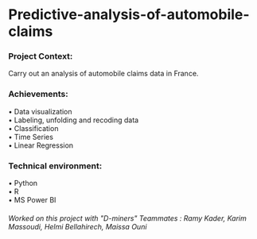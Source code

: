 # Predictive-analysis-of-automobile-claims
### Project Context:  
Carry out an analysis of automobile claims data in France.

### Achievements:  
• Data visualization  
• Labeling, unfolding and recoding data  
• Classification  
• Time Series  
• Linear Regression  

### Technical environment:  
• Python  
• R  
• MS Power BI  
  
###### Worked on this project with "D-miners" Teammates : Ramy Kader, Karim Massoudi, Helmi Bellahirech, Maissa Ouni 
